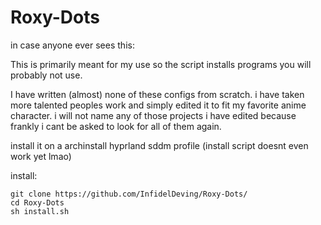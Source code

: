 # Roxy-Dots

in case anyone ever sees this: 

  This is primarily meant for my use so the script installs programs you will probably not use.

  I have written (almost) none of these configs from scratch. i have taken more talented peoples work and simply edited it to fit my favorite anime character. i will not name any of those projects i have edited because frankly i cant be asked to      look for all of them again.

install it on a archinstall hyprland sddm profile (install script doesnt even work yet lmao)

install:

    git clone https://github.com/InfidelDeving/Roxy-Dots/
    cd Roxy-Dots
    sh install.sh
